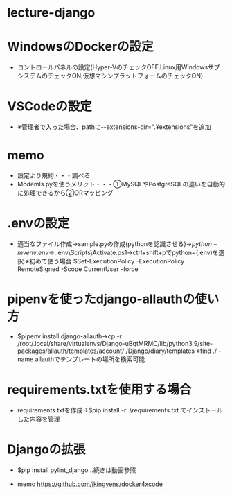 # lecture-django
# WindowsのDockerの設定
* コントロールパネルの設定(Hyper-VのチェックOFF,Linux用WindowsサブシステムのチェックON,仮想マシンプラットフォームのチェックON)
# VSCodeの設定
* ※管理者で入った場合、pathに--extensions-dir=".¥extensions"を追加
# memo
* 設定より規約・・・調べる
* Modemls.pyを使うメリット・・・①MySQLやPostgreSQLの違いを自動的に処理できるから②ORマッピング
# .envの設定
* 適当なファイル作成→sample.pyの作成(pythonを認識させる)→$python -m venv .env→$.\.env\Scripts\Activate.ps1→ctrl+shift+pでpython~(.env)を選択 ※初めて使う場合 $Set-ExecutionPolicy -ExecutionPolicy RemoteSigned -Scope CurrentUser -force
# pipenvを使ったdjango-allauthの使い方
* $pipenv install django-allauth→cp -r /root/.local/share/virtualenvs/Django-uBqtMRMC/lib/python3.9/site-packages/allauth/templates/account/ /Django/diary/templates ※find ./ -name allauthでテンプレートの場所を検索可能
# requirements.txtを使用する場合
* requirements.txtを作成→$pip install -r .\requirements.txt でインストールした内容を管理
# Djangoの拡張
* $pip install pylint_django...続きは動画参照

* memo https://github.com/jkingyens/docker4xcode